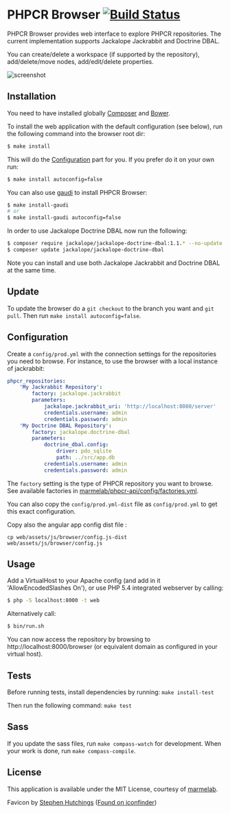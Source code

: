 # PHPCR Browser [![Build Status](https://travis-ci.org/marmelab/phpcr-browser.svg?branch=master)](https://travis-ci.org/marmelab/phpcr-browser)

PHPCR Browser provides web interface to explore PHPCR repositories. The current implementation supports Jackalope Jackrabbit and Doctrine DBAL.

You can create/delete a workspace (if supported by the repository), add/delete/move nodes, add/edit/delete properties.

![screenshot](http://marmelab.com/phpcr-browser/img/phpcr-browser-screencast.gif)

Installation
------------

You need to have installed globally [Composer](https://getcomposer.org/) and [Bower](http://bower.io/).

To install the web application with the default configuration (see below), run the following command into the browser root dir:

```sh
$ make install
```

This will do the [Configuration](#Configuration) part for you. If you prefer do it on your own run:

```sh
$ make install autoconfig=false
```

You can also use [gaudi](http://gaudi.io) to install PHPCR Browser:

```sh
$ make install-gaudi
# or
$ make install-gaudi autoconfig=false
```

In order to use Jackalope Doctrine DBAL now run the following:

```sh
$ composer require jackalope/jackalope-doctrine-dbal:1.1.* --no-update
$ composer update jackalope/jackalope-doctrine-dbal
```

Note you can install and use both Jackalope Jackrabbit and Doctrine DBAL at the same time.

Update
------

To update the browser do a `git checkout` to the branch you want and `git pull`. Then run `make install autoconfig=false`.

Configuration
-------------
Create a `config/prod.yml` with the connection settings for the repositories you need to browse. For instance, to use the browser with a local instance of jackrabbit:

```yml
phpcr_repositories:
    'My Jackrabbit Repository':
        factory: jackalope.jackrabbit
        parameters:
            jackalope.jackrabbit_uri: 'http://localhost:8080/server'
            credentials.username: admin
            credentials.password: admin
    'My Doctrine DBAL Repository':
        factory: jackalope.doctrine-dbal
        parameters:
            doctrine_dbal.config:
                driver: pdo_sqlite
                path: ../src/app.db
            credentials.username: admin
            credentials.password: admin
```

The `factory` setting is the type of PHPCR repository you want to browse. See available factories in [marmelab/phpcr-api/config/factories.yml](https://github.com/marmelab/phpcr-api/blob/master/config/factories.yml).

You can also copy the `config/prod.yml-dist` file as `config/prod.yml` to get this exact configuration.

Copy also the angular app config dist file :

```
cp web/assets/js/browser/config.js-dist web/assets/js/browser/config.js
```

Usage
-----

Add a VirtualHost to your Apache config (and add in it 'AllowEncodedSlashes On'), or use PHP 5.4 integrated webserver by calling:

```sh
$ php -S localhost:8000 -t web
```

Alternatively call:

```sh
$ bin/run.sh
```

You can now access the repository by browsing to http://localhost:8000/browser (or equivalent domain as configured in your virtual host).

Tests
-----

Before running tests, install dependencies by running: `make install-test`

Then run the following command: `make test`

Sass
----

If you update the sass files, run `make compass-watch` for development. When your work is done, run `make compass-compile`.

License
-------

This application is available under the MIT License, courtesy of [marmelab](http://marmelab.com).

Favicon by [Stephen Hutchings](http://typicons.com/) ([Found on iconfinder](https://www.iconfinder.com/icons/216194/eye_icon#size=32))

